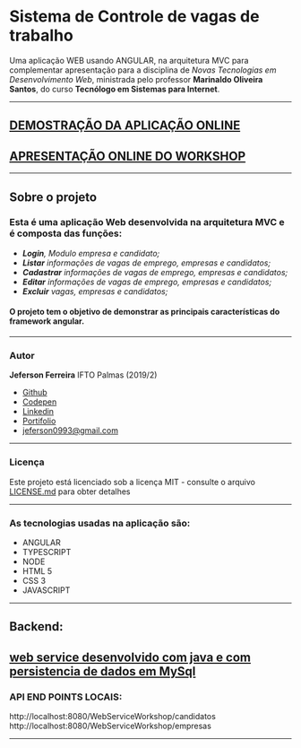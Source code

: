 # Sistema de Controle de vagas de trabalho

Uma aplicação WEB usando ANGULAR, na arquitetura MVC para complementar apresentação para a disciplina de *Novas Tecnologias em Desenvolvimento Web*, ministrada pelo professor **Marinaldo Oliveira Santos**, do curso **Tecnólogo em Sistemas para Internet**.

***
## [DEMOSTRAÇÃO DA APLICAÇÃO ONLINE](https://jeferson0993.github.io/AngularWorkShop/home)

## [APRESENTAÇÃO ONLINE DO WORKSHOP](http://bit.do/angularjf)
***

## Sobre o projeto

### Esta é uma aplicação Web desenvolvida na arquitetura MVC e é composta das funções:

* ***Login**, Modulo empresa e candidato;*
* ***Listar** informações de vagas de emprego, empresas e candidatos;*
* ***Cadastrar** informações de vagas de emprego, empresas e candidatos;*
* ***Editar** informações de vagas de emprego, empresas e candidatos;*
* ***Excluir** vagas, empresas e candidatos;*

#### O projeto tem o objetivo de demonstrar as principais características do framework angular.

***

### Autor

**Jeferson Ferreira** IFTO Palmas (2019/2)

* [Github](https://github.com/jeferson0993)
* [Codepen](https://codepen.io/jeferson0993)
* [Linkedin](https://www.linkedin.com/in/jeferson-ferreira-4a036b143)
* [Portifolio](http://www.jeferson.ml)
* jeferson0993@gmail.com

---

### Licença
Este projeto está licenciado sob a licença MIT - consulte o arquivo [LICENSE.md](LICENSE) para obter detalhes

---

### As tecnologias usadas na aplicação são:

* ANGULAR
* TYPESCRIPT
* NODE
* HTML 5
* CSS 3
* JAVASCRIPT

---

## Backend:

## [web service desenvolvido com java e com persistencia de dados em MySql](https://github.com/jeferson0993/Web-Service-REST-java)

### API END POINTS LOCAIS:
http://localhost:8080/WebServiceWorkshop/candidatos
http://localhost:8080/WebServiceWorkshop/empresas

---
